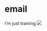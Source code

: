 # email
I'm just training
![](https://s552sas.storage.yandex.net/rdisk/c788b997fce1f516b8a301334d2d12a3b2da96bdb344686ef4d22ff63db71a6f/5ced6205/UJ1IJ6HGtEYWVHZNbAI5-QZdQgspTSYpH-pTTMIodFkOP57gLIQdxb8D0qT8nI0XS5dPo8UHu5DmOdJyDXtgqw==?uid=527538704&filename=Opera%20%D0%A1%D0%BD%D0%B8%D0%BC%D0%BE%D0%BA_2019-05-28_152650_github.com.png&disposition=inline&hash=&limit=0&content_type=image%2Fpng&fsize=107697&hid=7666d0b1d10d6b33da5ec5a278d2c148&media_type=image&tknv=v2&etag=001db68b07c505fc8ed8c07b8b88f763&rtoken=33b8QBwtnJ5K&force_default=yes&ycrid=na-b130df53da9e4f8de7d0d03fe60e2aa0-downloader10e&ts=589f52ce8cb40&s=7addd2b54943838c21e8891cf7780255be10a6a2875c92267809820a3d7b0f67&pb=U2FsdGVkX1_cTAuKkdgQKweHyskyC3uesw5L-FlFlNV5CqBZrfxaM-XTAU-CaIaDz4KZkffyAxIqBkXvT09axaZrXqgqasEMr99753nJbRA)
